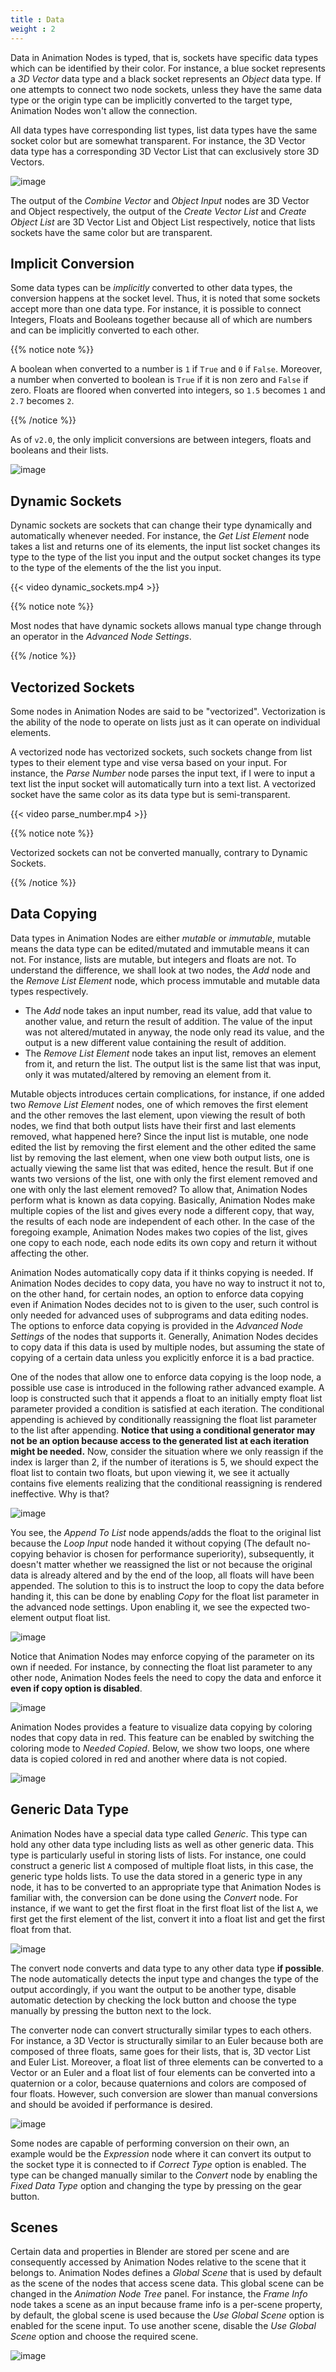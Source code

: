 ```yaml
---
title : Data
weight : 2
---
```


Data in Animation Nodes is typed, that is, sockets have specific data
types which can be identified by their color. For instance, a blue
socket represents a *3D Vector* data type and a black socket represents
an *Object* data type. If one attempts to connect two node sockets,
unless they have the same data type or the origin type can be implicitly
converted to the target type, Animation Nodes won't allow the
connection.

All data types have corresponding list types, list data types have the
same socket color but are somewhat transparent. For instance, the 3D
Vector data type has a corresponding 3D Vector List that can exclusively
store 3D Vectors.

![image](data_types.png)

The output of the *Combine Vector* and *Object Input* nodes are 3D
Vector and Object respectively, the output of the *Create Vector List*
and *Create Object List* are 3D Vector List and Object List
respectively, notice that lists sockets have the same color but are
transparent.

## Implicit Conversion

Some data types can be *implicitly* converted to other data types, the
conversion happens at the socket level. Thus, it is noted that some
sockets accept more than one data type. For instance, it is possible to
connect Integers, Floats and Booleans together because all of which are
numbers and can be implicitly converted to each other.

{{% notice note %}}

A boolean when converted to a number is `1` if `True` and `0` if
`False`. Moreover, a number when converted to boolean is `True` if it is
non zero and `False` if zero. Floats are floored when converted into
integers, so `1.5` becomes `1` and `2.7` becomes `2`.

{{% /notice %}}

As of `v2.0`, the only implicit conversions are between integers, floats
and booleans and their lists.

![image](implicit_conversion.png)

## Dynamic Sockets

Dynamic sockets are sockets that can change their type dynamically and
automatically whenever needed. For instance, the *Get List Element* node
takes a list and returns one of its elements, the input list socket
changes its type to the type of the list you input and the output socket
changes its type to the type of the elements of the the list you input.

{{< video dynamic_sockets.mp4 >}}

{{% notice note %}}

Most nodes that have dynamic sockets allows manual type change through
an operator in the *Advanced Node Settings*.

{{% /notice %}}

</div>

## Vectorized Sockets

Some nodes in Animation Nodes are said to be "vectorized". Vectorization
is the ability of the node to operate on lists just as it can operate on
individual elements.

A vectorized node has vectorized sockets, such sockets change from list
types to their element type and vise versa based on your input. For
instance, the *Parse Number* node parses the input text, if I were to
input a text list the input socket will automatically turn into a text
list. A vectorized socket have the same color as its data type but is
semi-transparent.

{{< video parse_number.mp4 >}}

{{% notice note %}}

Vectorized sockets can not be converted manually, contrary to Dynamic
Sockets.

{{% /notice %}}

## Data Copying

Data types in Animation Nodes are either *mutable* or *immutable*,
mutable means the data type can be edited/mutated and immutable means it
can not. For instance, lists are mutable, but integers and floats are
not. To understand the difference, we shall look at two nodes, the *Add*
node and the *Remove List Element* node, which process immutable and
mutable data types respectively.

  - The *Add* node takes an input number, read its value, add that value
    to another value, and return the result of addition. The value of
    the input was not altered/mutated in anyway, the node only read its
    value, and the output is a new different value containing the result
    of addition.
  - The *Remove List Element* node takes an input list, removes an
    element from it, and return the list. The output list is the same
    list that was input, only it was mutated/altered by removing an
    element from it.

Mutable objects introduces certain complications, for instance, if one
added two *Remove List Element* nodes, one of which removes the first
element and the other removes the last element, upon viewing the result
of both nodes, we find that both output lists have their first and last
elements removed, what happened here? Since the input list is mutable,
one node edited the list by removing the first element and the other
edited the same list by removing the last element, when one view both
output lists, one is actually viewing the same list that was edited,
hence the result. But if one wants two versions of the list, one with
only the first element removed and one with only the last element
removed? To allow that, Animation Nodes perform what is known as data
copying. Basically, Animation Nodes make multiple copies of the list and
gives every node a different copy, that way, the results of each node
are independent of each other. In the case of the foregoing example,
Animation Nodes makes two copies of the list, gives one copy to each
node, each node edits its own copy and return it without affecting the
other.

Animation Nodes automatically copy data if it thinks copying is needed.
If Animation Nodes decides to copy data, you have no way to instruct it
not to, on the other hand, for certain nodes, an option to enforce data
copying even if Animation Nodes decides not to is given to the user,
such control is only needed for advanced uses of subprograms and data
editing nodes. The options to enforce data copying is provided in the
*Advanced Node Settings* of the nodes that supports it. Generally,
Animation Nodes decides to copy data if this data is used by multiple
nodes, but assuming the state of copying of a certain data unless you
explicitly enforce it is a bad practice.

One of the nodes that allow one to enforce data copying is the loop
node, a possible use case is introduced in the following rather advanced
example. A loop is constructed such that it appends a float to an
initially empty float list parameter provided a condition is satisfied
at each iteration. The conditional appending is achieved by
conditionally reassigning the float list parameter to the list after
appending. **Notice that using a conditional generator may not be an
option because access to the generated list at each iteration might be
needed.** Now, consider the situation where we only reassign if the
index is larger than 2, if the number of iterations is 5, we should
expect the float list to contain two floats, but upon viewing it, we see
it actually contains five elements realizing that the conditional
reassigning is rendered ineffective. Why is that?

![image](copying_example_1.png)

You see, the *Append To List* node appends/adds the float to the
original list because the *Loop Input* node handed it without copying
(The default no-copying behavior is chosen for performance superiority),
subsequently, it doesn't matter whether we reassigned the list or not
because the original data is already altered and by the end of the loop,
all floats will have been appended. The solution to this is to instruct
the loop to copy the data before handing it, this can be done by
enabling *Copy* for the float list parameter in the advanced node
settings. Upon enabling it, we see the expected two-element output float
list.

![image](copying_example_2.png)

Notice that Animation Nodes may enforce copying of the parameter on its
own if needed. For instance, by connecting the float list parameter to
any other node, Animation Nodes feels the need to copy the data and
enforce it **even if copy option is disabled**.

![image](copying_example_3.png)

Animation Nodes provides a feature to visualize data copying by coloring
nodes that copy data in red. This feature can be enabled by switching
the coloring mode to *Needed Copied*. Below, we show two loops, one
where data is copied colored in red and another where data is not
copied.

![image](needed_copies.png)

## Generic Data Type

Animation Nodes have a special data type called *Generic*. This type can
hold any other data type including lists as well as other generic data.
This type is particularly useful in storing lists of lists. For
instance, one could construct a generic list `A` composed of multiple
float lists, in this case, the generic type holds lists. To use the data
stored in a generic type in any node, it has to be converted to an
appropriate type that Animation Nodes is familiar with, the conversion
can be done using the *Convert* node. For instance, if we want to get
the first float in the first float list of the list `A`, we first get
the first element of the list, convert it into a float list and get the
first float from that.

![image](converter_node_example_1.png)

The convert node converts and data type to any other data type **if
possible**. The node automatically detects the input type and changes
the type of the output accordingly, if you want the output to be another
type, disable automatic detection by checking the lock button and choose
the type manually by pressing the button next to the lock.

The converter node can convert structurally similar types to each
others. For instance, a 3D Vector is structurally similar to an Euler
because both are composed of three floats, same goes for their lists,
that is, 3D vector List and Euler List. Moreover, a float list of three
elements can be converted to a Vector or an Euler and a float list of
four elements can be converted into a quaternion or a color, because
quaternions and colors are composed of four floats. However, such
conversion are slower than manual conversions and should be avoided if
performance is desired.

![image](converter_node_example_2.png)

Some nodes are capable of performing conversion on their own, an example
would be the *Expression* node where it can convert its output to the
socket type it is connected to if *Correct Type* option is enabled. The
type can be changed manually similar to the *Convert* node by enabling
the *Fixed Data Type* option and changing the type by pressing on the
gear button.

## Scenes

Certain data and properties in Blender are stored per scene and are
consequently accessed by Animation Nodes relative to the scene that it
belongs to. Animation Nodes defines a *Global Scene* that is used by
default as the scene of the nodes that access scene data. This global
scene can be changed in the *Animation Node Tree* panel. For instance,
the *Frame Info* node takes a scene as an input because frame info is a
per-scene property, by default, the global scene is used because the
*Use Global Scene* option is enabled for the scene input. To use another
scene, disable the *Use Global Scene* option and choose the required
scene.

![image](use_global_scene_option.png)
